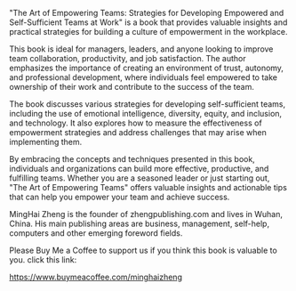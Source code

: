
"The Art of Empowering Teams: Strategies for Developing Empowered and Self-Sufficient Teams at Work" is a book that provides valuable insights and practical strategies for building a culture of empowerment in the workplace.

This book is ideal for managers, leaders, and anyone looking to improve team collaboration, productivity, and job satisfaction. The author emphasizes the importance of creating an environment of trust, autonomy, and professional development, where individuals feel empowered to take ownership of their work and contribute to the success of the team.

The book discusses various strategies for developing self-sufficient teams, including the use of emotional intelligence, diversity, equity, and inclusion, and technology. It also explores how to measure the effectiveness of empowerment strategies and address challenges that may arise when implementing them.

By embracing the concepts and techniques presented in this book, individuals and organizations can build more effective, productive, and fulfilling teams. Whether you are a seasoned leader or just starting out, "The Art of Empowering Teams" offers valuable insights and actionable tips that can help you empower your team and achieve success.

MingHai Zheng is the founder of zhengpublishing.com and lives in Wuhan, China. His main publishing areas are business, management, self-help, computers and other emerging foreword fields.

Please Buy Me a Coffee to support us if you think this book is valuable to you. click this link:

https://www.buymeacoffee.com/minghaizheng
